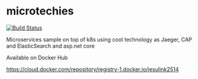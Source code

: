 # microtechies

[![Build Status](https://dev.azure.com/jesulink2514/MicroTechies/_apis/build/status/jesulink2514.microtechies?branchName=master)](https://dev.azure.com/jesulink2514/MicroTechies/_build/latest?definitionId=5&branchName=master)

Microservices sample on top of k8s using cool technology as Jaeger, CAP and ElasticSearch and asp.net core

Available on Docker Hub 

https://cloud.docker.com/repository/registry-1.docker.io/jesulink2514
